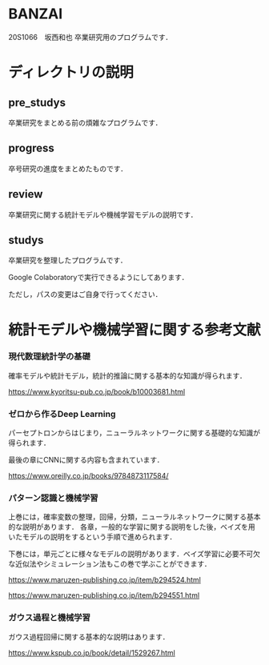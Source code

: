 # BANZAI
20S1066　坂西和也
卒業研究用のプログラムです．

# ディレクトリの説明
## pre_studys
卒業研究をまとめる前の煩雑なプログラムです．

## progress
卒号研究の進度をまとめたものです．

## review
卒業研究に関する統計モデルや機械学習モデルの説明です．

## studys
卒業研究を整理したプログラムです．

Google Colaboratoryで実行できるようにしてあります．

ただし，パスの変更はご自身で行ってください．
# 統計モデルや機械学習に関する参考文献
### 現代数理統計学の基礎
確率モデルや統計モデル，統計的推論に関する基本的な知識が得られます．

https://www.kyoritsu-pub.co.jp/book/b10003681.html
### ゼロから作るDeep Learning
パーセプトロンからはじまり，ニューラルネットワークに関する基礎的な知識が得られます．

最後の章にCNNに関する内容も含まれています．

https://www.oreilly.co.jp/books/9784873117584/
### パターン認識と機械学習
上巻には，確率変数の整理，回帰，分類，ニューラルネットワークに関する基本的な説明があります．
各章，一般的な学習に関する説明をした後，ベイズを用いたモデルの説明をするという手順で進められます．

下巻には，単元ごとに様々なモデルの説明があります．ベイズ学習に必要不可欠な近似法やシミュレーション法もこの巻で学ぶことができます．

https://www.maruzen-publishing.co.jp/item/b294524.html

https://www.maruzen-publishing.co.jp/item/b294551.html

### ガウス過程と機械学習
ガウス過程回帰に関する基本的な説明はあります．

https://www.kspub.co.jp/book/detail/1529267.html